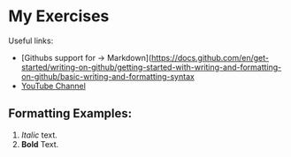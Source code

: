 # My Exercises
Useful links:
- [Githubs support for
→
Markdown](https://docs.github.com/en/get-started/writing-on-github/getting-started-with-writing-and-formatting-on-github/basic-writing-and-formatting-syntax
- [YouTube Channel](https://www.youtube.com/@Jibkit)
## Formatting Examples:
1. *Italic* text.
2. **Bold** Text.
